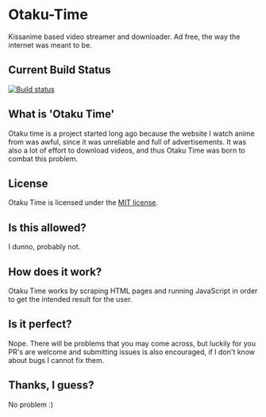 # Otaku-Time
Kissanime based video streamer and downloader. Ad free, the way the internet was meant to be.

## Current Build Status
[![Build status](https://ci.appveyor.com/api/projects/status/ttfil335dxrb668o?svg=true)](https://ci.appveyor.com/project/JackRyder/otaku-time)

## What is 'Otaku Time'
Otaku time is a project started long ago because the website I watch anime from was awful, since it was unreliable and full of advertisements. It was also a lot of effort to download videos, and thus Otaku Time was born to combat this problem.

## License
Otaku Time is licensed under the [MIT license](https://github.com/JackRyder/Otaku-Time/blob/master/LICENSE).

## Is this allowed?
I dunno, probably not.

## How does it work?
Otaku Time works by scraping HTML pages and running JavaScript in order to get the intended result for the user.

## Is it perfect?
Nope. There will be problems that you may come across, but luckily for you PR's are welcome and submitting issues is also encouraged, if I don't know about bugs I cannot fix them.

## Thanks, I guess?
No problem :)
